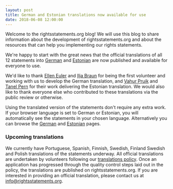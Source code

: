 ```yaml
---
layout: post
title: German and Estonian translations now available for use
date: 2018-06-08 12:00:00
---
```


Welcome to the rightsstatements.org blog!  We will use this blog to share information about the development of rightsstatements.org and about the resources that can help you implementing our rights statements.

We're happy to start with the great news that the official translations of all 12 statements into [German](http://rightsstatements.org/page/1.0/?language=de) and [Estonian](http://rightsstatements.org/page/1.0/?language=et) are now published and available for everyone to use.

We'd like to thank [Ellen Euler](https://pro.europeana.eu/person/ellen-euler) and [Ilja Braun](http://www.iljabraun.de/) for being the first volunteer and working with us to develop the German translation, and [Vahur Pruik](https://pro.europeana.eu/person/vahur-puik) and [Tanel Pern](https://www.etis.ee/CV/Tanel_Pern/est) for their work delivering the Estonian translation. We would also like to thank everyone else who contributed to these translations via the public review or otherwise.

Using the translated version of the statements don't require any extra work. If your browser language is set to German or Estonian, you will automatically see the statements in your chosen language.  Alternatively you can browse the [German](http://rightsstatements.org/de/) and [Estonian](http://rightsstatements.org/et/) pages.

### Upcoming translations

We currently have Portuguese, Spanish, Finnish, Swedish, Finland Swedish and Polish translations of the statements underway. All official translations are undertaken by volunteers following our [translations policy](http://rightsstatements.org/en/documentation/translations.html).  Once an application has progressed through the quality control steps laid out in the policy, the translations are published on rightsstatements.org. If you are interested in providing an official translation, please contact us at [info@rightsstatements.org](mailto:info@rightsstatements.org).
